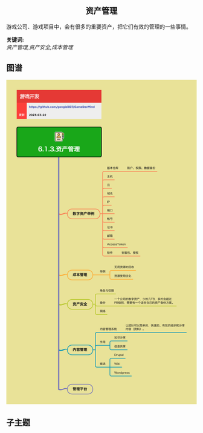 <h2 align="center">资产管理</h2>
<p>
游戏公司、游戏项目中，会有很多的重要资产，把它们有效的管理的一些事情。
</p>

**关键词:**<br/> 
*资产管理,资产安全,成本管理*

## 图谱
![图片加载中...](../../exports/6.1.3.资产管理.png?raw=true)

## 子主题
